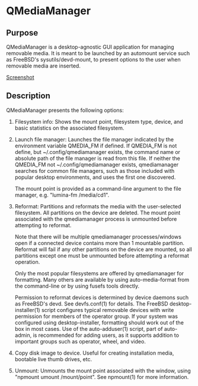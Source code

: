 # QMediaManager

## Purpose

QMediaManager is a desktop-agnostic
GUI application for managing removable media.  It is
meant to be launched by an automount service such as FreeBSD's
sysutils/devd-mount, to present options to the user when removable media
are inserted.

[Screenshot](https://github.com/outpaddling/qmediamanager/blob/main/qmediamanager.png "Screenshot")

## Description

QMediaManager presents the following options:

1.  Filesystem info: Shows the mount point, filesystem type, device, and
    basic statistics on the associated filesystem.

2.  Launch file manager: Launches the file manager indicated by the
    environment variable QMEDIA_FM if defined.  If QMEDIA_FM is not define,
    but ~/.config/qmediamanager exists, the command name or absolute path
    of the file manager is read from this file.  If neither the QMEDIA_FM
    not ~/.config/qmediamanager exists, qmediamanager searches for common
    file managers, such as those included with popular desktop
    environments, and uses the first one discovered.

    The mount point is provided as a command-line argument to the file
    manager, e.g. "lumina-fm /media/cd1".

3.  Reformat: Partitions and reformats the media with the user-selected
    filesystem.  All partitions on the device are deleted.  The mount point
    associated with the qmediamanager process is unmounted before
    attempting to reformat.

    Note that there will be multiple qmediamanager processes/windows open
    if a connected device contains more than 1 mountable partition.
    Reformat will fail if any other partitions on the device are mounted,
    so all partitions except one must be unmounted before attempting a
    reformat operation.

    Only the most popular filesystems are offered by qmediamanager for
    formatting.  Many others are available by using auto-media-format
    from the command-line or by using fusefs tools directly.

    Permission to reformat devices is determined by device daemons such as
    FreeBSD's devd.  See devfs.conf(1) for details.  The FreeBSD desktop-
    installer(1) script configures typical removable devices with write
    permission for members of the operator group.  If your system was
    configured using desktop-installer, formatting should work out of the
    box in most cases.  Use of the auto-adduser(1) script, part of auto-
    admin, is recommended for adding users, as it supports addition to
    important groups such as operator, wheel, and video.

4.  Copy disk image to device.  Useful for creating installation media,
    bootable live thumb drives, etc.

5.  Unmount: Unmounts the mount point associated with the window, using
    "npmount umount /mount/point".  See npmount(1) for more information.

